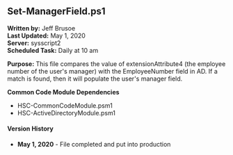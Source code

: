 ## Set-ManagerField.ps1

**Written by:** Jeff Brusoe<br>
**Last Updated:** May 1, 2020<br>
**Server:** sysscript2<br>
**Scheduled Task:** Daily at 10 am<br>

**Purpose:** This file compares the value of extensionAttribute4 (the employee number of the user's manager) with the EmployeeNumber field in AD. If a match is found, then it will populate the user's manager field.

**Common Code Module Dependencies**<br>
* HSC-CommonCodeModule.psm1
* HSC-ActiveDirectoryModule.psm1

#### Version History
* **May 1, 2020** - File completed and put into production
